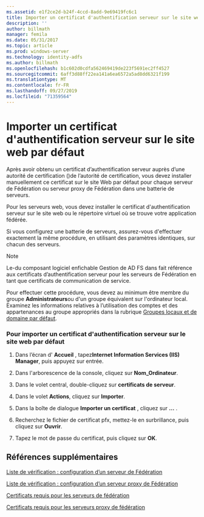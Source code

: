 ```yaml
---
ms.assetid: e1f2ce2d-b24f-4ccd-8add-9e69419fc6c1
title: Importer un certificat d'authentification serveur sur le site web par défaut
description: ''
author: billmath
manager: femila
ms.date: 05/31/2017
ms.topic: article
ms.prod: windows-server
ms.technology: identity-adfs
ms.author: billmath
ms.openlocfilehash: b1c602d0cdfa562469419de223f5691ec2ff4527
ms.sourcegitcommit: 6aff3d88ff22ea141a6ea6572a5ad8dd6321f199
ms.translationtype: MT
ms.contentlocale: fr-FR
ms.lasthandoff: 09/27/2019
ms.locfileid: "71359564"
---
```

# <a name="import-a-server-authentication-certificate-to-the-default-web-site"></a>Importer un certificat d'authentification serveur sur le site web par défaut

Après avoir obtenu un certificat d’authentification serveur auprès d’une autorité de certification \(\)de l’autorité de certification, vous devez installer manuellement ce certificat sur le site Web par défaut pour chaque serveur de Fédération ou serveur proxy de Fédération dans une batterie de serveurs.  
  
Pour les serveurs web, vous devez installer le certificat d'authentification serveur sur le site web ou le répertoire virtuel où se trouve votre application fédérée.  
  
Si vous configurez une batterie de serveurs, assurez-vous d'effectuer exactement la même procédure, en utilisant des paramètres identiques, sur chacun des serveurs.  
  
> [!NOTE]  
> Le\-du composant logiciel enfichable Gestion de AD FS dans fait référence aux certificats d’authentification serveur pour les serveurs de Fédération en tant que certificats de communication de service.  
  
Pour effectuer cette procédure, vous devez au minimum être membre du groupe **Administrateurs**ou d'un groupe équivalent sur l'ordinateur local.  Examinez les informations relatives à l’utilisation des comptes et des appartenances au groupe appropriés dans la rubrique [Groupes locaux et de domaine par défaut](https://go.microsoft.com/fwlink/?LinkId=83477).   
  
### <a name="to-import-a-server-authentication-certificate-to-the-default-web-site"></a>Pour importer un certificat d'authentification serveur sur le site web par défaut  
  
1.  Dans l’écran d' **Accueil** , tapez**Internet Information Services \(IIS\) Manager**, puis appuyez sur entrée.  
  
2.  Dans l'arborescence de la console, cliquez sur **Nom_Ordinateur**.  
  
3.  Dans le volet central, double\-cliquez sur **certificats de serveur**.  
  
4.  Dans le volet **Actions**, cliquez sur **Importer**.  
  
5.  Dans la boîte de dialogue **Importer un certificat** , cliquez sur **...** .  
  
6.  Recherchez le fichier de certificat pfx, mettez-le en surbrillance, puis cliquez sur **Ouvrir**.  
  
7.  Tapez le mot de passe du certificat, puis cliquez sur **OK**.  
  
## <a name="additional-references"></a>Références supplémentaires  
[Liste de vérification : configuration d’un serveur de Fédération](Checklist--Setting-Up-a-Federation-Server.md)  
  
[Liste de vérification : configuration d’un serveur proxy de Fédération](Checklist--Setting-Up-a-Federation-Server-Proxy.md)  
  
[Certificats requis pour les serveurs de fédération](https://technet.microsoft.com/library/dd807040.aspx)  
  
[Certificats requis pour les serveurs proxy de fédération](https://technet.microsoft.com/library/dd807054.aspx)  
   
  

